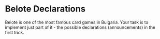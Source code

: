 # Belote Declarations
Belote is one of the most famous card games in Bulgaria. Your task is to implement just part of it - the possible declarations (announcements) in the first trick.
